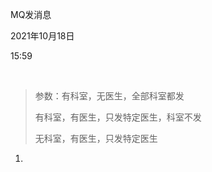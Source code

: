 MQ发消息

2021年10月18日

15:59

 

> 参数：有科室，无医生，全部科室都发
>
> 有科室，有医生，只发特定医生，科室不发
>
> 无科室，有医生，只发特定医生

1.   

